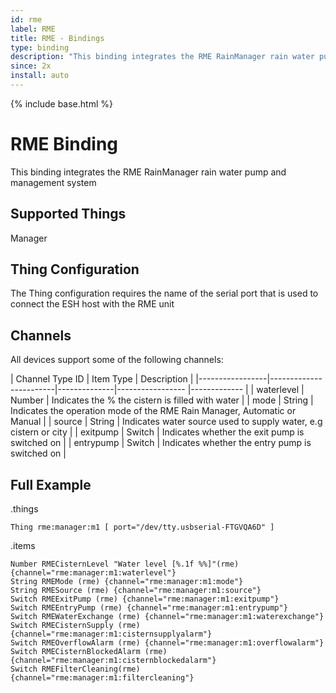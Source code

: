 ```yaml
---
id: rme
label: RME
title: RME - Bindings
type: binding
description: "This binding integrates the RME RainManager rain water pump and management system"
since: 2x
install: auto
---
```


<!-- Attention authors: Do not edit directly. Please add your changes to the appropriate source repository -->

{% include base.html %}

# RME Binding

This binding integrates the RME RainManager rain water pump and management system

## Supported Things

Manager

## Thing Configuration

The Thing configuration requires the name of the serial port that is used to connect the ESH host with the RME unit

## Channels

All devices support some of the following channels:

| Channel Type ID | Item Type    | Description  |
|-----------------|------------------------|--------------|----------------- |------------- |
| waterlevel | Number  | Indicates the % the cistern is filled with water |
| mode | String | Indicates the operation mode of the RME Rain Manager, Automatic or Manual |
| source | String | Indicates water source used to supply water, e.g cistern or city |
| exitpump | Switch | Indicates whether the exit pump is switched on |
| entrypump | Switch | Indicates whether the entry pump is switched on |

## Full Example

.things

```
Thing rme:manager:m1 [ port="/dev/tty.usbserial-FTGVQA6D" ]
```

.items

```
Number RMECisternLevel "Water level [%.1f %%]"(rme) {channel="rme:manager:m1:waterlevel"}
String RMEMode (rme) {channel="rme:manager:m1:mode"}
String RMESource (rme) {channel="rme:manager:m1:source"}
Switch RMEExitPump (rme) {channel="rme:manager:m1:exitpump"}
Switch RMEEntryPump (rme) {channel="rme:manager:m1:entrypump"}
Switch RMEWaterExchange (rme) {channel="rme:manager:m1:waterexchange"}
Switch RMECisternSupply (rme) {channel="rme:manager:m1:cisternsupplyalarm"}
Switch RMEOverflowAlarm (rme) {channel="rme:manager:m1:overflowalarm"}
Switch RMECisternBlockedAlarm (rme) {channel="rme:manager:m1:cisternblockedalarm"}
Switch RMEFilterCleaning(rme) {channel="rme:manager:m1:filtercleaning"}
```